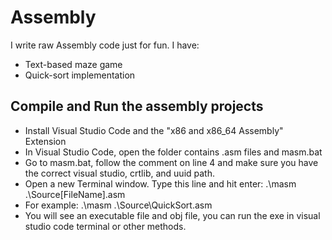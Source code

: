 # Assembly
I write raw Assembly code just for fun. I have:
- Text-based maze game
- Quick-sort implementation

## Compile and Run the assembly projects
- Install Visual Studio Code and the "x86 and x86_64 Assembly" Extension
- In Visual Studio Code, open the folder contains .asm files and masm.bat
- Go to masm.bat, follow the comment on line 4 and make sure you have the correct visual studio, crtlib, and uuid path.
- Open a new Terminal window. Type this line and hit enter: .\masm .\Source\[FileName].asm
- For example: .\masm .\Source\QuickSort.asm
- You will see an executable file and obj file, you can run the exe in visual studio code terminal or other methods.
